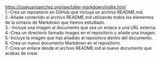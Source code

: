 https://josejuansanchez.org/iaw/taller-markdown/index.html
<br>
1.-Crea un repositorio en GitHub que incluya un archivo README.md.<br>
2.-Añade contenido al archivo README.md utilizando todos los elementos de la sintaxis de Markdown que hemos estudiado.
<br>
3.- Incluye una imagen al documento que sea un enlace a una URL externa.
<br>
4.-Crea un directorio llamado images en el repositorio y añade una imagen.
<br>
5.-Incluye la imagen que has añadido al repositoro dentro del documento.
<br>
6.-Crea un nuevo documento Markdown en el repositorio.
<br>
7.-Crea un enlace desde el archivo README.md al nuevo documento que acabas de crear.